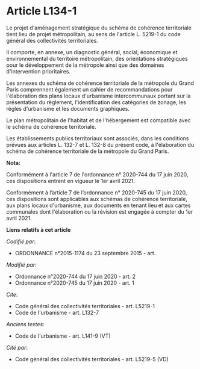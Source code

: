 # Article L134-1

Le projet d'aménagement stratégique du schéma de cohérence territoriale tient lieu de projet métropolitain, au sens de
l'article L. 5219-1 du code général des collectivités territoriales.

Il comporte, en annexe, un diagnostic général, social, économique et environnemental du territoire métropolitain, des
orientations stratégiques pour le développement de la métropole ainsi que des domaines d'intervention prioritaires.

Les annexes du schéma de cohérence territoriale de la métropole du Grand Paris comprennent également un cahier de
recommandations pour l'élaboration des plans locaux d'urbanisme intercommunaux portant sur la présentation du règlement,
l'identification des catégories de zonage, les règles d'urbanisme et les documents graphiques.

Le plan métropolitain de l'habitat et de l'hébergement est compatible avec le schéma de cohérence territoriale.

Les établissements publics territoriaux sont associés, dans les conditions prévues aux articles L. 132-7 et L. 132-8 du
présent code, à l'élaboration du schéma de cohérence territoriale de la métropole du Grand Paris.

**Nota:**

Conformément à l'article 7 de l'ordonnance n° 2020-744 du 17 juin 2020, ces dispositions entrent en vigueur le 1er avril
2021.

Conformément à l’article 7 de l’ordonnance n° 2020-745 du 17 juin 2020, ces dispositions sont applicables aux schémas de
cohérence territoriale, aux plans locaux d'urbanisme, aux documents en tenant lieu et aux cartes communales dont
l'élaboration ou la révision est engagée à compter du 1er avril 2021.

**Liens relatifs à cet article**

_Codifié par_:

  - ORDONNANCE n°2015-1174 du 23 septembre 2015 - art.

_Modifié par_:

  - Ordonnance n°2020-744 du 17 juin 2020 - art. 2
  - Ordonnance n°2020-745 du 17 juin 2020 - art. 1

_Cite_:

  - Code général des collectivités territoriales - art. L5219-1
  - Code de l'urbanisme - art. L132-7

_Anciens textes_:

  - Code de l'urbanisme - art. L141-9 (VT)

_Cité par_:

  - Code général des collectivités territoriales - art. L5219-5 (VD)
